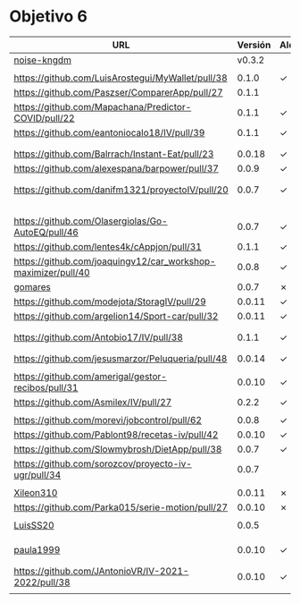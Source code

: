 # Objetivo 6

| URL                                                                 | Versión | Alcanzado |
|---------------------------------------------------------------------|---------|-----------|
| [noise-kngdm](https://github.com/noise-kngdm/music-matcher/pull/30) | v0.3.2  |           |
| <!-- Enlace de Esturillo98 -->                                      |         |           |
| https://github.com/LuisArostegui/MyWallet/pull/38                   | 0.1.0   | ✓         |
| https://github.com/Paszser/ComparerApp/pull/27                      | 0.1.1   |           |
| https://github.com/Mapachana/Predictor-COVID/pull/22                | 0.1.1   | ✓         |
| https://github.com/eantoniocalo18/IV/pull/39                        | 0.1.1   | ✓         |
| <!-- Enlace de NachoCarher -->                                      |         |           |
| <!-- Enlace de C L A -->                                            |         |           |
| https://github.com/Balrrach/Instant-Eat/pull/23                     | 0.0.18  | ✓         |
| https://github.com/alexespana/barpower/pull/37                      | 0.0.9   | ✓         |
| <!-- Enlace de Javierexmar -->                                      |         |           |
| <!-- Enlace de MarinoFajardo -->                                    |         |           |
| https://github.com/danifm1321/proyectoIV/pull/20                    | 0.0.7   | ✓         |
| <!-- Enlace de josevilchez247 -->                                   |         |           |
| <!-- Enlace de arguellesm -->                                       |         |           |
| <!-- Enlace de DFolchA -->                                          |         |           |
| <!-- Enlace de JaimeGM96 -->                                        |         |           |
| <!-- Enlace de agr8 -->                                             |         |           |
| https://github.com/Olasergiolas/Go-AutoEQ/pull/46                   | 0.0.7   | ✓         |
| https://github.com/lentes4k/cAppjon/pull/31                         | 0.1.1   | ✓         |
| https://github.com/joaquingv12/car_workshop-maximizer/pull/40       | 0.0.8   | ✓         |
| [gomares](https://github.com/gomares/More-mangas/pull/40)           | 0.0.7   | ✗         |
| https://github.com/modejota/StoragIV/pull/29                        | 0.0.11  | ✓         |
| https://github.com/argelion14/Sport-car/pull/32                     | 0.0.11  | ✓         |
| <!-- Enlace de juanmihdz -->                                        |         |           |
| <!-- Enlace de venrra -->                                           |         |           |
| https://github.com/Antobio17/IV/pull/38                             | 0.1.1   | ✓         |
| <!-- Enlace de manujurado1 -->                                      |         |           |
| <!-- Enlace de migueorg -->                                         |         |           |
| https://github.com/jesusmarzor/Peluqueria/pull/48                   | 0.0.14  | ✓         |
| <!-- Enlace de francisco3207 -->                                    |         |           |
| https://github.com/amerigal/gestor-recibos/pull/31                  | 0.0.10  | ✓         |
| https://github.com/Asmilex/IV/pull/27                               | 0.2.2   | ✓         |
| <!-- Enlace de ismaelmontesinos -->                                 |         |           |
| https://github.com/morevi/jobcontrol/pull/62                        | 0.0.8   | ✓         |
| https://github.com/Pablont98/recetas-iv/pull/42                     | 0.0.10  | ✓         |
| https://github.com/Slowmybrosh/DietApp/pull/38                      | 0.0.7   | ✓         |
| https://github.com/sorozcov/proyecto-iv-ugr/pull/34                 | 0.0.7   |           |
| <!-- Enlace de jlortega00 -->                                       |         |           |
| [Xileon310](https://github.com/Xileon310/GoParty/pull/43)           | 0.0.11  | ✗         |
| https://github.com/Parka015/serie-motion/pull/27                    | 0.0.10  | ✗         |
| <!-- Enlace de edusegrich -->                                       |         |           |
| [LuisSS20](https://github.com/LuisSS20/DontWait/pull/28)            | 0.0.5   |           |
| <!-- Enlace de juanfran00 -->                                       |         |           |
| <!-- Enlace de Albertotc99 -->                                      |         |           |
| <!-- Enlace de aleveji -->                                          |         |           |
| [paula1999](https://github.com/paula1999/Tune-in/pull/22)           | 0.0.10  | ✓         |
| <!-- Enlace de xCyal -->                                            |         |           |
| <!-- Enlace de vlljuan99 -->                                        |         |           |
| https://github.com/JAntonioVR/IV-2021-2022/pull/38                  | 0.0.10  | ✓         |
| <!-- Enlace de pablozafra97 -->                                     |         |           |

